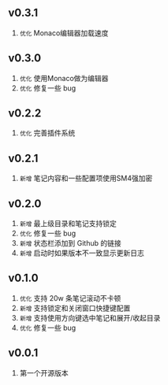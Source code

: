 ## v0.3.1

1. `优化` Monaco编辑器加载速度

## v0.3.0

1. `优化` 使用Monaco做为编辑器
2. `优化` 修复一些 bug

## v0.2.2

1.  `优化` 完善插件系统

## v0.2.1

1.  `新增` 笔记内容和一些配置项使用SM4强加密

## v0.2.0

1.  `新增` 最上级目录和笔记支持锁定
2.  `优化` 修复一些 bug
3.  `新增` 状态栏添加到 Github 的链接
4.  `新增` 启动时如果版本不一致显示更新日志

## v0.1.0

1.  `优化` 支持 20w 条笔记滚动不卡顿
2.  `新增` 支持锁定和关闭窗口快捷键配置
3.  `新增` 支持使用方向键选中笔记和展开/收起目录
4.  `优化` 修复一些 bug

## v0.0.1

1.  第一个开源版本

